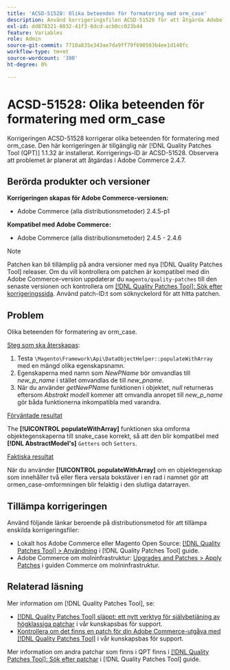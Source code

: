 ```yaml
---
title: 'ACSD-51528: Olika beteenden för formatering med orm_case'
description: Använd korrigeringsfilen ACSD-51528 för att åtgärda Adobe Commerce-problemet där det finns olika beteenden för formatering med orm_case.
exl-id: dd878321-8032-41f3-8dcd-acb0cc023b44
feature: Variables
role: Admin
source-git-commit: 7718a835e343ae7da9ff79f690503b4ee1d140fc
workflow-type: tm+mt
source-wordcount: '380'
ht-degree: 0%

---
```


# ACSD-51528: Olika beteenden för formatering med orm_case

Korrigeringen ACSD-51528 korrigerar olika beteenden för formatering med orm_case. Den här korrigeringen är tillgänglig när [!DNL Quality Patches Tool (QPT)] 1.1.32 är installerat. Korrigerings-ID är ACSD-51528. Observera att problemet är planerat att åtgärdas i Adobe Commerce 2.4.7.

## Berörda produkter och versioner

**Korrigeringen skapas för Adobe Commerce-versionen:**

* Adobe Commerce (alla distributionsmetoder) 2.4.5-p1

**Kompatibel med Adobe Commerce:**

* Adobe Commerce (alla distributionsmetoder) 2.4.5 - 2.4.6

>[!NOTE]
>
>Patchen kan bli tillämplig på andra versioner med nya [!DNL Quality Patches Tool] releaser. Om du vill kontrollera om patchen är kompatibel med din Adobe Commerce-version uppdaterar du `magento/quality-patches` till den senaste versionen och kontrollera om [[!DNL Quality Patches Tool]: Sök efter korrigeringssida](https://experienceleague.adobe.com/tools/commerce-quality-patches/index.html). Använd patch-ID:t som söknyckelord för att hitta patchen.

## Problem

Olika beteenden för formatering av orm_case.

<u>Steg som ska återskapas</u>:

1. Testa `\Magento\Framework\Api\DataObjectHelper::populateWithArray` med en mängd olika egenskapsnamn.
1. Egenskaperna med namn som *NewPName* bör omvandlas till *new_p_name* i stället omvandlas de till *new_pname*.
1. När du använder *getNewPName* funktionen i objektet, *null* returneras eftersom *Abstrakt modell* kommer att omvandla anropet till *new_p_name* gör båda funktionerna inkompatibla med varandra.

<u>Förväntade resultat</u>

The **[!UICONTROL populateWithArray]** funktionen ska omforma objektegenskaperna till snake_case korrekt, så att den blir kompatibel med **[!DNL AbstractModel's]** `Getters` och `Setters`.

<u>Faktiska resultat</u>

När du använder **[!UICONTROL populateWithArray]** om en objektegenskap som innehåller två eller flera versala bokstäver i en rad i namnet gör att ormen_case-omformningen blir felaktig i den slutliga datarrayen.

## Tillämpa korrigeringen

Använd följande länkar beroende på distributionsmetod för att tillämpa enskilda korrigeringsfiler:

* Lokalt hos Adobe Commerce eller Magento Open Source: [[!DNL Quality Patches Tool] > Användning](https://experienceleague.adobe.com/docs/commerce-operations/tools/quality-patches-tool/usage.html) i [!DNL Quality Patches Tool] guide.
* Adobe Commerce om molninfrastruktur: [Upgrades and Patches > Apply Patches](https://experienceleague.adobe.com/docs/commerce-cloud-service/user-guide/develop/upgrade/apply-patches.html) i guiden Commerce om molninfrastruktur.

## Relaterad läsning

Mer information om [!DNL Quality Patches Tool], se:

* [[!DNL Quality Patches Tool] släppt: ett nytt verktyg för självbetjäning av högklassiga patchar](/help/announcements/adobe-commerce-announcements/magento-quality-patches-released-new-tool-to-self-serve-quality-patches.md) i vår kunskapsbas för support.
* [Kontrollera om det finns en patch för din Adobe Commerce-utgåva med [!DNL Quality Patches Tool]](/help/support-tools/patches-available-in-qpt-tool/check-patch-for-magento-issue-with-magento-quality-patches.md) i vår kunskapsbas för support.

Mer information om andra patchar som finns i QPT finns i [[!DNL Quality Patches Tool]: Sök efter patchar](https://experienceleague.adobe.com/tools/commerce-quality-patches/index.html) i [!DNL Quality Patches Tool] guide.
